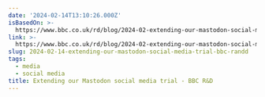 ```yaml
---
date: '2024-02-14T13:10:26.000Z'
isBasedOn: >-
  https://www.bbc.co.uk/rd/blog/2024-02-extending-our-mastodon-social-media-trial
link: >-
  https://www.bbc.co.uk/rd/blog/2024-02-extending-our-mastodon-social-media-trial
slug: 2024-02-14-extending-our-mastodon-social-media-trial-bbc-randd
tags:
  - media
  - social media
title: Extending our Mastodon social media trial - BBC R&D
---
```


